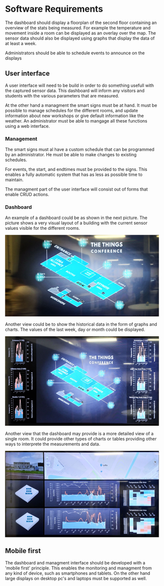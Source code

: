 # Software Requirements

The dashboard should display a floorplan of the second floor containing an overview of the stats being measured. For example the temperature and movement inside a room can be displayed as an overlay over the map. The sensor data should also be displayed using graphs that display the data of at least a week.

Administrators should be able to schedule events to announce on the displays

## User interface

A user interface will need to be build in order to do something usefull with the captured sensor data. This dashboard will inform any visitors and students with the various parameters that are measured.

At the other hand a managment the smart signs must be at hand. It must be possible to manage schedules for the different rooms, and update information about new workshops or give default information like the weather. An administrator must be able to mangage all these functions using a web interface.

### Management

The smart signs must al have a custom schedule that can be programmed by an administrator. He must be able to make changes to existing schedules. 

For events, the start, and endtimes must be provided to the signs. This enables a fully automatic system that has as less as possible time to maintain.

The managment part of the user interface will consist out of forms that enable CRUD actions. 

### Dashboard

An example of a dashboard could be as shown in the next picture. The picture shows a very visual layout of a building with the current sensor values visible for the different rooms.

![Dashboard building plan](img/dashboard-01.jpg)

Another view could be to show the historical data in the form of graphs and charts. The values of the last week, day or month could be displayed.

![Dashboard extra details](img/dashboard-02.jpg)

Another view that the dashboard may provide is a more detailed view of a single room. It could provide other types of charts or tables providing other ways to interprete the measurements and data.

![Dashboard history and location](img/dashboard-03.jpg)

## Mobile first

The dashboard and managment interface should be developed with a 'mobile first' principle. This enables the monitoring and managment from any kind of device, such as smartphones and tablets. On the other hand large displays on desktop pc's and laptops must be supported as well.